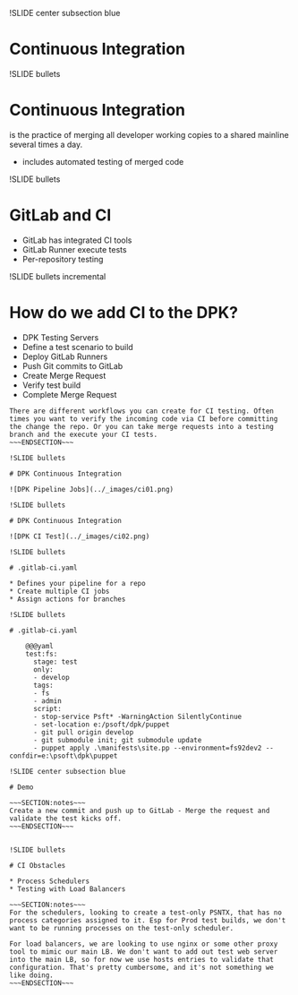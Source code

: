 !SLIDE center subsection blue

# Continuous Integration

!SLIDE bullets

# Continuous Integration

is the practice of merging all developer working copies to a shared mainline several times a day.

* includes automated testing of merged code

!SLIDE bullets

# GitLab and CI

* GitLab has integrated CI tools
* GitLab Runner execute tests
* Per-repository testing

!SLIDE bullets incremental

# How do we add CI to the DPK?

* DPK Testing Servers
* Define a test scenario to build
* Deploy GitLab Runners
* Push Git commits to GitLab
* Create Merge Request
* Verify test build
* Complete Merge Request

~~~SECTION:notes~~~
There are different workflows you can create for CI testing. Often times you want to verify the incoming code via CI before committing the change the repo. Or you can take merge requests into a testing branch and the execute your CI tests.
~~~ENDSECTION~~~

!SLIDE bullets

# DPK Continuous Integration

![DPK Pipeline Jobs](../_images/ci01.png)

!SLIDE bullets

# DPK Continuous Integration

![DPK CI Test](../_images/ci02.png)

!SLIDE bullets

# .gitlab-ci.yaml

* Defines your pipeline for a repo
* Create multiple CI jobs
* Assign actions for branches

!SLIDE bullets

# .gitlab-ci.yaml

    @@@yaml
    test:fs:
      stage: test
      only:
      - develop
      tags:
      - fs
      - admin
      script:
      - stop-service Psft* -WarningAction SilentlyContinue
      - set-location e:/psoft/dpk/puppet
      - git pull origin develop
      - git submodule init; git submodule update
      - puppet apply .\manifests\site.pp --environment=fs92dev2 --confdir=e:\psoft\dpk\puppet

!SLIDE center subsection blue

# Demo

~~~SECTION:notes~~~
Create a new commit and push up to GitLab - Merge the request and validate the test kicks off.
~~~ENDSECTION~~~


!SLIDE bullets

# CI Obstacles

* Process Schedulers
* Testing with Load Balancers

~~~SECTION:notes~~~
For the schedulers, looking to create a test-only PSNTX, that has no process categories assigned to it. Esp for Prod test builds, we don't want to be running processes on the test-only scheduler.

For load balancers, we are looking to use nginx or some other proxy tool to mimic our main LB. We don't want to add out test web server into the main LB, so for now we use hosts entries to validate that configuration. That's pretty cumbersome, and it's not something we like doing.
~~~ENDSECTION~~~